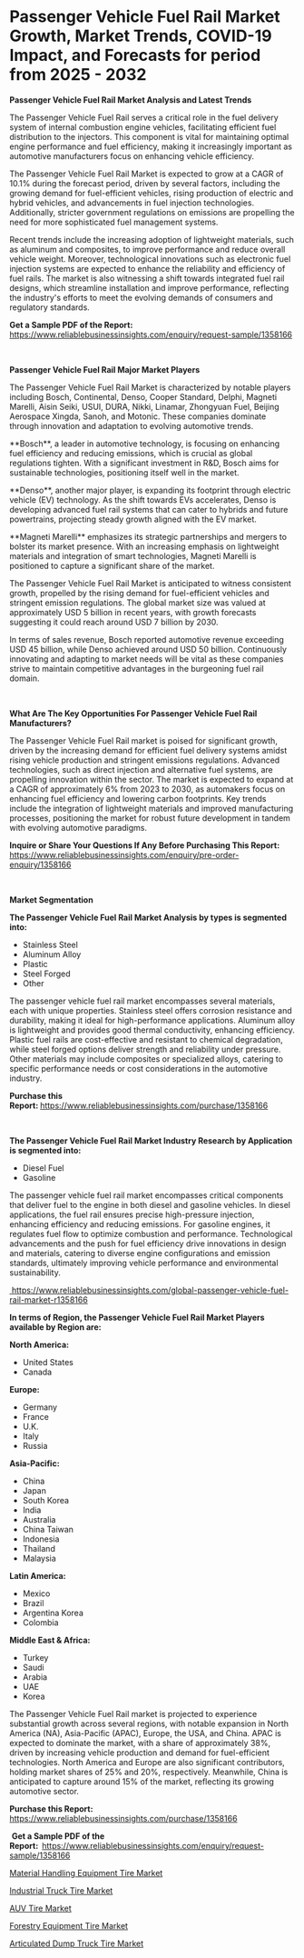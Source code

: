 <p><h1>Passenger Vehicle Fuel Rail Market Growth, Market Trends, COVID-19 Impact, and Forecasts for period from 2025 - 2032</h1></p><p><strong>Passenger Vehicle Fuel Rail Market Analysis and Latest Trends</strong></p>
<p><p>The Passenger Vehicle Fuel Rail serves a critical role in the fuel delivery system of internal combustion engine vehicles, facilitating efficient fuel distribution to the injectors. This component is vital for maintaining optimal engine performance and fuel efficiency, making it increasingly important as automotive manufacturers focus on enhancing vehicle efficiency.</p><p>The Passenger Vehicle Fuel Rail Market is expected to grow at a CAGR of 10.1% during the forecast period, driven by several factors, including the growing demand for fuel-efficient vehicles, rising production of electric and hybrid vehicles, and advancements in fuel injection technologies. Additionally, stricter government regulations on emissions are propelling the need for more sophisticated fuel management systems.</p><p>Recent trends include the increasing adoption of lightweight materials, such as aluminum and composites, to improve performance and reduce overall vehicle weight. Moreover, technological innovations such as electronic fuel injection systems are expected to enhance the reliability and efficiency of fuel rails. The market is also witnessing a shift towards integrated fuel rail designs, which streamline installation and improve performance, reflecting the industry's efforts to meet the evolving demands of consumers and regulatory standards.</p></p>
<p><strong>Get a Sample PDF of the Report:&nbsp;</strong> <a href="https://www.reliablebusinessinsights.com/enquiry/request-sample/1358166?utm_campaign=1837&utm_medium=2&utm_source=Github&utm_content=ia&utm_term=30032025&utm_id=passenger-vehicle-fuel-rail">https://www.reliablebusinessinsights.com/enquiry/request-sample/1358166</a></p>
<p>&nbsp;</p>
<p><strong>Passenger Vehicle Fuel Rail Major Market Players</strong></p>
<p><p>The Passenger Vehicle Fuel Rail Market is characterized by notable players including Bosch, Continental, Denso, Cooper Standard, Delphi, Magneti Marelli, Aisin Seiki, USUI, DURA, Nikki, Linamar, Zhongyuan Fuel, Beijing Aerospace Xingda, Sanoh, and Motonic. These companies dominate through innovation and adaptation to evolving automotive trends.</p><p>**Bosch**, a leader in automotive technology, is focusing on enhancing fuel efficiency and reducing emissions, which is crucial as global regulations tighten. With a significant investment in R&D, Bosch aims for sustainable technologies, positioning itself well in the market.</p><p>**Denso**, another major player, is expanding its footprint through electric vehicle (EV) technology. As the shift towards EVs accelerates, Denso is developing advanced fuel rail systems that can cater to hybrids and future powertrains, projecting steady growth aligned with the EV market.</p><p>**Magneti Marelli** emphasizes its strategic partnerships and mergers to bolster its market presence. With an increasing emphasis on lightweight materials and integration of smart technologies, Magneti Marelli is positioned to capture a significant share of the market.</p><p>The Passenger Vehicle Fuel Rail Market is anticipated to witness consistent growth, propelled by the rising demand for fuel-efficient vehicles and stringent emission regulations. The global market size was valued at approximately USD 5 billion in recent years, with growth forecasts suggesting it could reach around USD 7 billion by 2030.</p><p>In terms of sales revenue, Bosch reported automotive revenue exceeding USD 45 billion, while Denso achieved around USD 50 billion. Continuously innovating and adapting to market needs will be vital as these companies strive to maintain competitive advantages in the burgeoning fuel rail domain.</p></p>
<p>&nbsp;</p>
<p><strong>What Are The Key Opportunities For Passenger Vehicle Fuel Rail Manufacturers?</strong></p>
<p><p>The Passenger Vehicle Fuel Rail market is poised for significant growth, driven by the increasing demand for efficient fuel delivery systems amidst rising vehicle production and stringent emissions regulations. Advanced technologies, such as direct injection and alternative fuel systems, are propelling innovation within the sector. The market is expected to expand at a CAGR of approximately 6% from 2023 to 2030, as automakers focus on enhancing fuel efficiency and lowering carbon footprints. Key trends include the integration of lightweight materials and improved manufacturing processes, positioning the market for robust future development in tandem with evolving automotive paradigms.</p></p>
<p><strong>Inquire or Share Your Questions If Any Before Purchasing This Report:</strong> <a href="https://www.reliablebusinessinsights.com/enquiry/pre-order-enquiry/1358166?utm_campaign=1837&utm_medium=2&utm_source=Github&utm_content=ia&utm_term=30032025&utm_id=passenger-vehicle-fuel-rail">https://www.reliablebusinessinsights.com/enquiry/pre-order-enquiry/1358166</a></p>
<p>&nbsp;</p>
<p><strong>Market Segmentation</strong></p>
<p><strong>The Passenger Vehicle Fuel Rail Market Analysis by types is segmented into:</strong></p>
<p><ul><li>Stainless Steel</li><li>Aluminum Alloy</li><li>Plastic</li><li>Steel Forged</li><li>Other</li></ul></p>
<p><p>The passenger vehicle fuel rail market encompasses several materials, each with unique properties. Stainless steel offers corrosion resistance and durability, making it ideal for high-performance applications. Aluminum alloy is lightweight and provides good thermal conductivity, enhancing efficiency. Plastic fuel rails are cost-effective and resistant to chemical degradation, while steel forged options deliver strength and reliability under pressure. Other materials may include composites or specialized alloys, catering to specific performance needs or cost considerations in the automotive industry.</p></p>
<p><strong>Purchase this Report:&nbsp;</strong><a href="https://www.reliablebusinessinsights.com/purchase/1358166?utm_campaign=1837&utm_medium=2&utm_source=Github&utm_content=ia&utm_term=30032025&utm_id=passenger-vehicle-fuel-rail">https://www.reliablebusinessinsights.com/purchase/1358166</a></p>
<p>&nbsp;</p>
<p><strong>The Passenger Vehicle Fuel Rail Market Industry Research by Application is segmented into:</strong></p>
<p><ul><li>Diesel Fuel</li><li>Gasoline</li></ul></p>
<p><p>The passenger vehicle fuel rail market encompasses critical components that deliver fuel to the engine in both diesel and gasoline vehicles. In diesel applications, the fuel rail ensures precise high-pressure injection, enhancing efficiency and reducing emissions. For gasoline engines, it regulates fuel flow to optimize combustion and performance. Technological advancements and the push for fuel efficiency drive innovations in design and materials, catering to diverse engine configurations and emission standards, ultimately improving vehicle performance and environmental sustainability.</p></p>
<p><a href="https://www.reliablebusinessinsights.com/global-passenger-vehicle-fuel-rail-market-r1358166?utm_campaign=1837&utm_medium=2&utm_source=Github&utm_content=ia&utm_term=30032025&utm_id=passenger-vehicle-fuel-rail">&nbsp;https://www.reliablebusinessinsights.com/global-passenger-vehicle-fuel-rail-market-r1358166</a></p>
<p><strong>In terms of Region, the Passenger Vehicle Fuel Rail Market Players available by Region are:</strong></p>
<p>
    <p> <strong> North America: </strong>
        <ul>
            <li>United States</li>
            <li>Canada</li>
        </ul>
        </p> 
    <p> <strong> Europe: </strong>
        <ul>
            <li>Germany</li>
            <li>France</li>
            <li>U.K.</li>
            <li>Italy</li>
            <li>Russia</li>
        </ul>
        </p> 
    <p> <strong> Asia-Pacific: </strong>
        <ul>
            <li>China</li>
            <li>Japan</li>
            <li>South Korea</li>
            <li>India</li>
            <li>Australia</li>
            <li>China Taiwan</li>
            <li>Indonesia</li>
            <li>Thailand</li>
            <li>Malaysia</li>
        </ul>
        </p> 
    <p> <strong> Latin America: </strong>
        <ul>
            <li>Mexico</li>
            <li>Brazil</li>
            <li>Argentina Korea</li>
            <li>Colombia</li>
        </ul>
        </p> 
    <p> <strong> Middle East & Africa: </strong>
        <ul>
            <li>Turkey</li>
            <li>Saudi</li>
            <li>Arabia</li>
            <li>UAE</li>
            <li>Korea</li>
        </ul>
    </p>
    </p>
<p><p>The Passenger Vehicle Fuel Rail market is projected to experience substantial growth across several regions, with notable expansion in North America (NA), Asia-Pacific (APAC), Europe, the USA, and China. APAC is expected to dominate the market, with a share of approximately 38%, driven by increasing vehicle production and demand for fuel-efficient technologies. North America and Europe are also significant contributors, holding market shares of 25% and 20%, respectively. Meanwhile, China is anticipated to capture around 15% of the market, reflecting its growing automotive sector.</p></p>
<p><strong>Purchase this Report: </strong><a href="https://www.reliablebusinessinsights.com/purchase/1358166?utm_campaign=1837&utm_medium=2&utm_source=Github&utm_content=ia&utm_term=30032025&utm_id=passenger-vehicle-fuel-rail">https://www.reliablebusinessinsights.com/purchase/1358166</a></p>
<p>&nbsp;<strong>Get a Sample PDF of the Report:&nbsp;&nbsp;</strong><a href="https://www.reliablebusinessinsights.com/enquiry/request-sample/1358166?utm_campaign=1837&utm_medium=2&utm_source=Github&utm_content=ia&utm_term=30032025&utm_id=passenger-vehicle-fuel-rail">https://www.reliablebusinessinsights.com/enquiry/request-sample/1358166</a></p>
<p><strong></strong></p>
<p><p><a href="https://github.com/dukerghostki/Market-Research-Report-List-1/blob/main/material-handling-equipment-tire-market.md?utm_campaign=1837&utm_medium=2&utm_source=Github&utm_content=ia&utm_term=30032025&utm_id=passenger-vehicle-fuel-rail">Material Handling Equipment Tire Market</a></p><p><a href="https://github.com/taveyasenay/Market-Research-Report-List-1/blob/main/industrial-truck-tire-market.md?utm_campaign=1837&utm_medium=2&utm_source=Github&utm_content=ia&utm_term=30032025&utm_id=passenger-vehicle-fuel-rail">Industrial Truck Tire Market</a></p><p><a href="https://github.com/ssaradulai/Market-Research-Report-List-1/blob/main/auv-tire-market.md?utm_campaign=1837&utm_medium=2&utm_source=Github&utm_content=ia&utm_term=30032025&utm_id=passenger-vehicle-fuel-rail">AUV Tire Market</a></p><p><a href="https://github.com/keohannchavo/Market-Research-Report-List-1/blob/main/forestry-equipment-tire-market.md?utm_campaign=1837&utm_medium=2&utm_source=Github&utm_content=ia&utm_term=30032025&utm_id=passenger-vehicle-fuel-rail">Forestry Equipment Tire Market</a></p><p><a href="https://github.com/janotjuljo/Market-Research-Report-List-1/blob/main/articulated-dump-truck-tire-market.md?utm_campaign=1837&utm_medium=2&utm_source=Github&utm_content=ia&utm_term=30032025&utm_id=passenger-vehicle-fuel-rail">Articulated Dump Truck Tire Market</a></p></p>